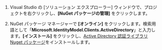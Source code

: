 1. Visual Studio の [ソリューション エクスプローラー] ウィンドウで、プロジェクトを右クリックし、**[NuGet パッケージの管理]** をクリックします。

2. NuGet パッケージ マネージャーで **[オンライン]** をクリックします。検索用語として「**Microsoft.IdentityModel.Clients.ActiveDirectory**」と入力します。**[インストール]** をクリックし、[Active Directory 認証ライブラリ Nuget パッケージ]をインストールします。

[Active Directory 認証ライブラリ Nuget パッケージ]: http://www.nuget.org/packages/Microsoft.IdentityModel.Clients.ActiveDirectory

<!---HONumber=July15_HO3-->
